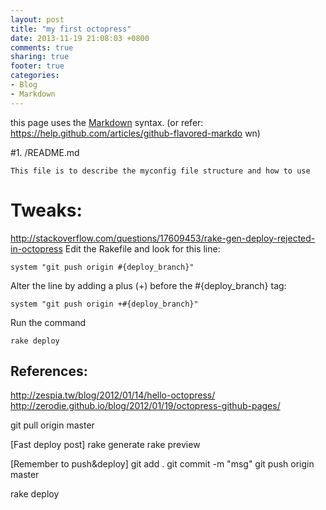 ```yaml
---
layout: post
title: "my first octopress"
date: 2013-11-19 21:08:03 +0800
comments: true
sharing: true
footer: true
categories: 
- Blog
- Markdown
---
```


this page uses the [Markdown](http://daringfireball.net/projects/markdown/) syntax. (or refer: https://help.github.com/articles/github-flavored-markdo
wn)

#1. /README.md
```
This file is to describe the myconfig file structure and how to use
```

# Tweaks:
http://stackoverflow.com/questions/17609453/rake-gen-deploy-rejected-in-octopress
Edit the Rakefile and look for this line:
```
system "git push origin #{deploy_branch}"
```
Alter the line by adding a plus (+) before the #{deploy_branch} tag:
```
system "git push origin +#{deploy_branch}"
```
Run the command

```
rake deploy
```

## References:

http://zespia.tw/blog/2012/01/14/hello-octopress/
http://zerodie.github.io/blog/2012/01/19/octopress-github-pages/

git pull origin master

[Fast deploy post]
rake generate
rake preview

[Remember to push&deploy]
git add .
git commit -m "msg"
git push origin master

rake deploy


